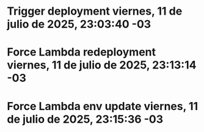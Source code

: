 # Trigger deployment viernes, 11 de julio de 2025, 23:03:40 -03
# Force Lambda redeployment viernes, 11 de julio de 2025, 23:13:14 -03
# Force Lambda env update viernes, 11 de julio de 2025, 23:15:36 -03
